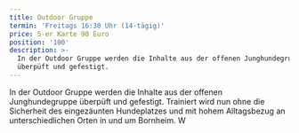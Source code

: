 ```yaml
---
title: Outdoor Gruppe
termin: 'Freitags 16:30 Uhr (14-tägig)'
price: 5-er Karte 90 Euro
position: '100'
description: >-
  In der Outdoor Gruppe werden die Inhalte aus der offenen Junghundegruppe
  überpüft und gefestigt. 
---
```

In der Outdoor Gruppe werden die Inhalte aus der offenen Junghundegruppe überpüft und gefestigt.  Trainiert wird nun ohne die Sicherheit des eingezäunten Hundeplatzes und mit hohem Alltagsbezug an unterschiedlichen Orten in und um Bornheim. W
